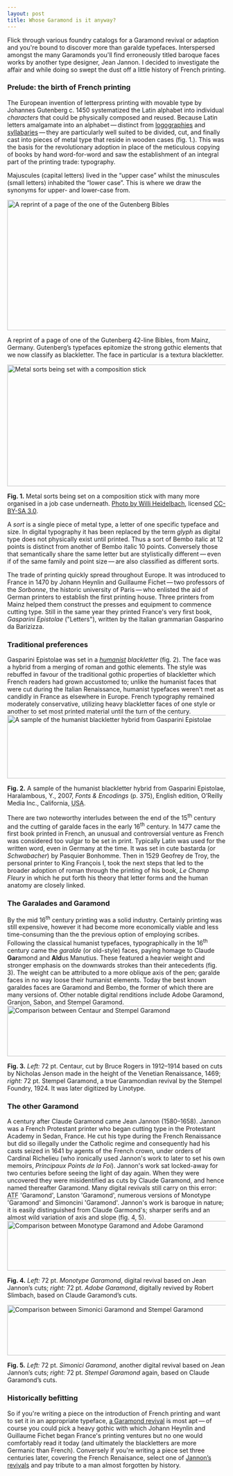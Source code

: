 ```yaml
---
layout: post
title: Whose Garamond is it anyway?
---
```

Flick through various foundry catalogs for a Garamond revival or adaption and you're bound to discover more than garalde typefaces. Interspersed amongst the many Garamonds you'll find erroneously titled baroque faces works by another type designer, Jean Jannon. I decided to investigate the affair and while doing so swept the dust off a little history of French printing.

<h3>Prelude: the birth of French printing</h3>
The European invention of letterpress printing with movable type by Johannes Gutenberg c. 1450 systematized the Latin alphabet into individual <em>characters</em> that could be physically composed and reused. Because Latin letters amalgamate into an alphabet&thinsp;&mdash;&thinsp;distinct from <a href="http://en.wikipedia.org/wiki/Logogram" title="Wikipedia: Logogram">logographies</a> and <a href="http://en.wikipedia.org/wiki/Syllabary" title="Wikipedia: Syllabary">syllabaries</a>&thinsp;&mdash;&thinsp;they are particularly well suited to be divided, cut, and finally cast into pieces of metal type that reside in wooden cases (fig. 1.). This was the basis for the revolutionary adoption in place of the meticulous copying of books by hand word-for-word and saw the establishment of an integral part of the printing trade: typography.

<p class="note">Majuscules (capital letters) lived in the &ldquo;upper case&rdquo; whilst the minuscules (small letters) inhabited the &ldquo;lower case&rdquo;. This is where we draw the synonyms for upper- and lower-case from.</p>

<img src="/files/images/gutenberg-bible-blackletter.jpg" alt="A reprint of a page of the one of the Gutenberg Bibles" title="A reprint of a page of the one of the Gutenberg Bibles" width="624" height="300" />
<p class="caption">A reprint of a page of one of the Gutenberg 42-line Bibles, from Mainz, Germany. Gutenberg&rsquo;s typefaces epitomize the strong gothic elements that we now classify as blackletter. The face in particular is a textura blackletter.</p>

<img src="/files/images/metal_movable_type.jpg" alt="Metal sorts being set with a composition stick" title="Sorts being set with a composition stick" width="624" height="280" />
<p class="caption"><strong>Fig. 1.</strong> Metal sorts being set on a composition stick with many more organised in a job case underneath. <a href="http://en.wikipedia.org/wiki/Image:Metal_movable_type.jpg" title="Wikipedia image resource: Metal movable type">Photo by Willi Heidelbach</a>, licensed <a about="http://en.wikipedia.org/wiki/Image:Metal_movable_type.jpg" rel="license" href="http://creativecommons.org/licenses/by-sa/3.0/" title="Creative Commons Attribution-Shake Alike 3.0 Unported"><abbr>CC-BY-SA 3.0</abbr></a>.</p>

<p class="note">A <em>sort</em> is a single piece of metal type, a letter of one specific typeface and size. In digital typography it has been replaced by the term <em>glyph</em> as digital type does not physically exist until printed. Thus a sort of Bembo italic at 12 points is distinct from another of Bembo italic 10 points. Conversely those that semantically share the same letter but are stylistically different&thinsp;&mdash;&thinsp;even if of the same family and point size&thinsp;&mdash;&thinsp;are also classified as different sorts.</p>

The trade of printing quickly spread throughout Europe. It was introduced to France in 1470 by Johann Heynlin and Guillaume Fichet&thinsp;&mdash;&thinsp;two professors of the <em>Sorbonne</em>, the historic university of Paris&thinsp;&mdash;&thinsp;who enlisted the aid of German printers to establish the first printing house. Three printers from Mainz helped them construct the presses and equipment to commence cutting type. Still in the same year they printed France's very first book, <em>Gasparini Epistolae</em> ("Letters"), written by the Italian grammarian Gasparino da Barizizza.

<h3>Traditional preferences</h3>
Gasparini Epistolae was set in a <em><a href="http://ilovetypography.com/2007/11/06/type-terminology-humanist-2/" title="I Love Typography: Type Terminology: Humanist">humanist</a> blackletter</em> (fig. 2). The face was a hybrid from a merging of roman and gothic elements. The style was rebuffed in favour of the traditional gothic properties of blackletter which French readers had grown accustomed to; unlike the humanist faces that were cut during the Italian Renaissance, humanist typefaces weren't met as candidly in France as elsewhere in Europe. French typography remained moderately conservative, utilizing heavy blackletter faces of one style or another to set most printed material until the turn of the century.

<img src="/files/images/gasparini-epistolae-face.jpg" alt="A sample of the humanist blackletter hybrid from Gasparini Epistolae" title="A sample of the humanist blackletter hybrid from Gasparini Epistolae" width="624" height="146" />
<p class="caption"><strong>Fig. 2.</strong> A sample of the humanist blackletter hybrid from Gasparini Epistolae, Haralambous, Y., 2007, <em>Fonts &amp; Encodings</em> (p. 375), English edition, O&rsquo;Reilly Media Inc., California, <acronym title="United States of America">USA</acronym>.</p>

There are two noteworthy interludes between the end of the 15<sup>th</sup> century and the cutting of garalde faces in the early 16<sup>th</sup> century. In 1477 came the first book printed in French, an unusual and controversial venture as French was considered too vulgar to be set in print. Typically Latin was used for the written word, even in Germany at the time. It was set in cute bastarda (or <em>Schwabacher</em>) by Pasquier Bonhomme. Then in 1529 Geofrey de Troy, the personal printer to King Fran&ccedil;ois I, took the next steps that led to the broader adoption of roman through the printing of his book, <em>Le Champ Fleury</em> in which he put forth his theory that letter forms and the human anatomy are closely linked.

<h3>The Garalades and Garamond</h3>
By the mid 16<sup>th</sup> century printing was a solid industry. Certainly printing was still expensive, however it had become more economically viable and less time-consuming than the the previous option of employing scribes. Following the classical humanist typefaces, typographically in the 16<sup>th</sup> century came the <em>garalde</em> (or old-style) faces, paying homage to Claude <strong>Gar</strong>amond and <strong>Ald</strong>us Manutius. These featured a heavier weight and stronger emphasis on the downwards strokes than their antecedents (fig. 3). The weight can be attributed to a more oblique axis of the pen; garalde faces in no way loose their humanist elements. Today the best known garaldes faces are Garamond and Bembo, the former of which there are many versions of. Other notable digital renditions include Adobe Garamond, Granjon, Sabon, and Stempel Garamond.

<img src="/files/images/centaur-stempelgaramond.png" alt="Comparison between Centaur and Stempel Garamond" title="Comparison between Centaur and Stempel Garamond" width="624" height="116" />
<p class="caption"><strong>Fig. 3.</strong> <em>Left:</em> 72 pt. Centaur, cut by Bruce Rogers in 1912&ndash;1914 based on cuts by Nicholas Jenson made in the height of the Venetian Renaissance, 1469; <em>right:</em> 72 pt. Stempel Garamond, a true Garamondian revival by the Stempel Foundry, 1924. It was later digitized by Linotype.</p>

<h3>The other Garamond</h3>
A century after Claude Garamond came Jean Jannon (1580–1658). Jannon was a French Protestant printer who began cutting type in the Protestant Academy in Sedan, France. He cut his type during the French Renaissance but did so illegally under the Catholic regime and consequently had his casts seized in 1641 by agents of the French crown, under orders of Cardinal Richelieu (who ironically used Jannon's work to later to set his own memoirs, <em>Principaux Points de la Foi</em>). Jannon's work sat locked-away for two centuries before seeing the light of day again. When they were uncovered they were misidentified as cuts by Claude Garamond, and hence named thereafter Garamond. Many digital revivals still carry on this error: <acronym title="American Type Founders">ATF</acronym> 'Garamond', Lanston 'Garamond', numerous versions of Monotype 'Garamond' and Simoncini 'Garamond'. Jannon's work is baroque in nature; it is easily distinguished from Claude Garmond's; sharper serifs and an almost wild variation of axis and slope  (fig. 4, 5).

<img src="/files/images/monotypegaramond-adobegaramond.png" alt="Comparison between Monotype Garamond and Adobe Garamond" title="monotypegaramond-adobegaramond" width="624" height="114" />
<p class="caption"><strong>Fig. 4.</strong> <em>Left:</em> 72 pt. <em>Monotype Garamond</em>, digital revival based on Jean Jannon&rsquo;s cuts; <em>right:</em> 72 pt. <em>Adobe Garamond</em>, digitally revived by Robert Slimbach, based on Claude Garamond&rsquo;s cuts.</p>

<img src="/files/images/simonici-garamond-stempel-garamond.png" alt="Comparison between Simonici Garamond and Stempel Garamond" title="Comparison between Simonici Garamond and Stempel Garamond" width="624" height="116" />
<p class="caption"><strong>Fig. 5.</strong> <em>Left:</em> 72 pt. <em>Simonici Garamond</em>, another digital revival based on Jean Jannon&rsquo;s cuts; <em>right:</em> 72 pt. <em>Stempel Garamond</em> again, based on Claude Garamond&rsquo;s cuts.</p>

<h3>Historically befitting</h3>
So if you're writing a piece on the introduction of French printing and want to set it in an appropriate typeface, <a href="http://www.myfonts.com/browse/person/garamond/claude/" title="MyFonts.com: works by and based on Claude Garamond">a Garamond revival</a> is most apt&thinsp;&mdash;&thinsp;of course you could pick a heavy gothic with which Johann Heynlin and Guillaume Fichet began France's printing ventures but no one would comfortably read it today (and ultimately the blackletters are more Germanic than French). Conversely if you're writing a piece set three centuries later, covering the French Renaisance, select one of <a href="http://www.myfonts.com/browse/person/jannon/jean/" title="MyFonts.com: works by and based on Jean Jannon">Jannon&rsquo;s revivals</a> and pay tribute to a man almost forgotten by history.